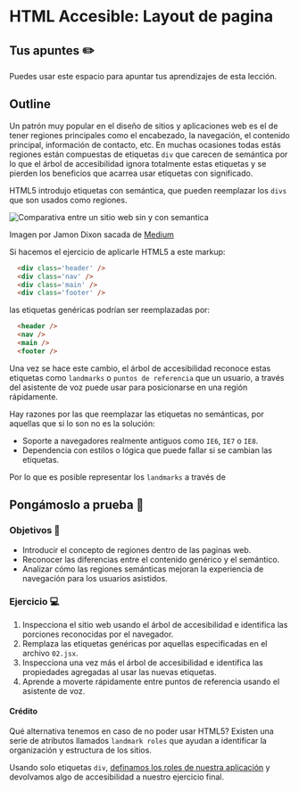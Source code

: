 # HTML Accesible: Layout de pagina

## Tus apuntes ✏️

Puedes usar este espacio para apuntar tus aprendizajes de esta lección.


## Outline

Un patrón muy popular en el diseño de sitios y aplicaciones web es el de tener regiones principales como el encabezado, la navegación, el contenido principal, información de contacto, etc. En muchas ocasiones todas estás regiones están compuestas de etiquetas `div` que carecen de semántica por lo que el árbol de accesibilidad ignora totalmente estas etiquetas y se pierden los beneficios que acarrea usar etiquetas con significado.

HTML5 introdujo etiquetas con semántica, que pueden reemplazar los `divs` que son usados como regiones. 

![Comparativa entre un sitio web sin y con semantica](https://miro.medium.com/max/1400/1*GgI7FvfCwqSpHgn_VgGEXQ.jpeg)

Imagen por Jamon Dixon sacada de [Medium](https://medium.com/geekculture/the-science-of-semantic-html-c66fda24f105)

Si hacemos el ejercicio de aplicarle HTML5 a este markup:

```html
  <div class='header' />
  <div class='nav' />
  <div class='main' />
  <div class='footer' />
```

las etiquetas genéricas podrían ser reemplazadas por:

```html
  <header />
  <nav />
  <main />
  <footer />
```

Una vez se hace este cambio, el árbol de accesibilidad reconoce estas etiquetas como `landmarks` o `puntos de referencia` que un usuario, a través del asistente de voz puede usar para posicionarse en una región rápidamente.

Hay razones por las que reemplazar las etiquetas no semánticas, por aquellas que si lo son no es la solución:

- Soporte a navegadores realmente antiguos como `IE6`, `IE7` o `IE8`.
- Dependencia con estilos o lógica que puede fallar si se cambian las etiquetas.

Por lo que es posible representar los `landmarks` a través de 


## Pongámoslo a prueba 💪

### Objetivos 🎯
- Introducir el concepto de regiones dentro de las paginas web.
- Reconocer las diferencias entre el contenido genérico y el semántico.
- Analizar cómo las regiones semánticas mejoran la experiencia de navegación para los usuarios asistidos.

### Ejercicio 💻

1. Inspecciona el sitio web usando el árbol de accesibilidad e identifica las porciones reconocidas por el navegador.
2. Remplaza las etiquetas genéricas por aquellas especificadas en el archivo `02.jsx`.
3. Inspecciona una vez más el árbol de accesibilidad e identifica las propiedades agregadas al usar las nuevas etiquetas.
4. Aprende a moverte rápidamente entre puntos de referencia usando el asistente de voz.

#### Crédito

Qué alternativa tenemos en caso de no poder usar HTML5? Existen una serie de atributos llamados `landmark roles` que ayudan a identificar la organización y estructura de los sitios.

Usando solo etiquetas `div`, [definamos los roles de nuestra aplicación](https://developer.mozilla.org/en-US/docs/Web/Accessibility/ARIA/Roles#3._landmark_roles) y devolvamos algo de accesibilidad a nuestro ejercicio final.